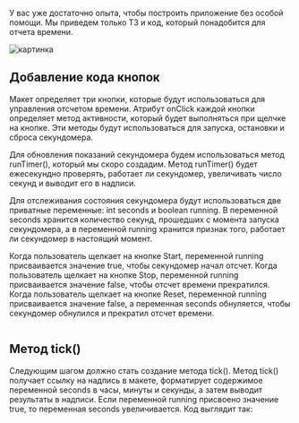 У вас уже достаточно опыта, чтобы построить приложение без особой помощи. Мы приведем только ТЗ и код, который понадобится для отчета времени.

![картинка]()

## Добавление кода кнопок

Макет определяет три кнопки, которые будут использоваться для управления отсчетом времени. Атрибут
onClick каждой кнопки определяет метод активности, который будет выполняться при щелчке на кнопке. Эти
методы будут использоваться для запуска, остановки и сброса секундомера.

Для обновления показаний секундомера будем использоваться метод runTimer(), который мы скоро создадим.
Метод runTimer() будет ежесекундно проверять, работает ли секундомер, увеличивать число секунд и выводит
его в надписи. 

Для отслеживания состояния секундомера будут использоваться две приватные переменные: int seconds и boolean running. В переменной seconds хранится количество секунд, прошедших с момента запуска секундомера, а в переменной
running хранится признак того, работает ли секундомер в настоящий момент.

Когда пользователь щелкает на кнопке Start, переменной running присваивается значение true, чтобы секундомер начал
отсчет. Когда пользователь щелкает на кнопке Stop, переменной running присваивается значение false, чтобы отсчет времени прекратился. Когда пользователь щелкает на кнопке Reset, переменной running присваивается значение false, а переменная seconds обнуляется, чтобы секундомер обнулился и прекратил отсчет времени.

```java
```

## Метод tick()

Следующим шагом должно стать создание метода tick(). Метод tick() получает ссылку на надпись в макете, форматирует содержимое переменной seconds в часы, минуты и секунды, а затем выводит результаты в надписи. Если переменной running присвоено значение true, то переменная seconds увеличивается. Код выглядит так:

```java
```

